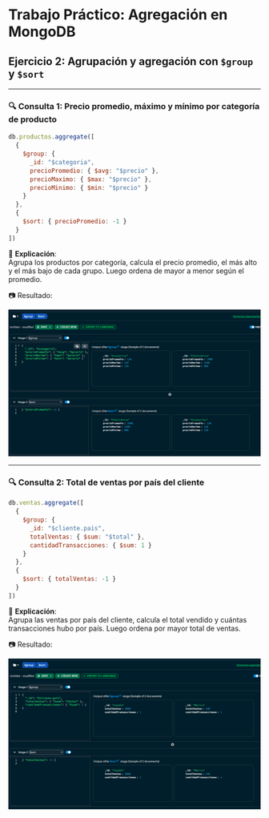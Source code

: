 
# Trabajo Práctico: Agregación en MongoDB

## Ejercicio 2: Agrupación y agregación con `$group` y `$sort`

---

### 🔍 Consulta 1: Precio promedio, máximo y mínimo por categoría de producto

```js
db.productos.aggregate([
  {
    $group: {
      _id: "$categoria",
      precioPromedio: { $avg: "$precio" },
      precioMaximo: { $max: "$precio" },
      precioMinimo: { $min: "$precio" }
    }
  },
  {
    $sort: { precioPromedio: -1 }
  }
])
```

📌 **Explicación**:  
Agrupa los productos por categoría, calcula el precio promedio, el más alto y el más bajo de cada grupo. Luego ordena de mayor a menor según el promedio.

📷 Resultado:

![screen3](img/ej2_captura1.png)

---

### 🔍 Consulta 2: Total de ventas por país del cliente

```js
db.ventas.aggregate([
  {
    $group: {
      _id: "$cliente.pais",
      totalVentas: { $sum: "$total" },
      cantidadTransacciones: { $sum: 1 }
    }
  },
  {
    $sort: { totalVentas: -1 }
  }
])
```

📌 **Explicación**:  
Agrupa las ventas por país del cliente, calcula el total vendido y cuántas transacciones hubo por país. Luego ordena por mayor total de ventas.

📷 Resultado:

![screen4](img/ej2_captura2.png)
